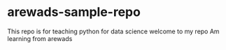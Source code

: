 # arewads-sample-repo
This repo is for teaching python for data science
welcome to my repo
Am learning from arewads

